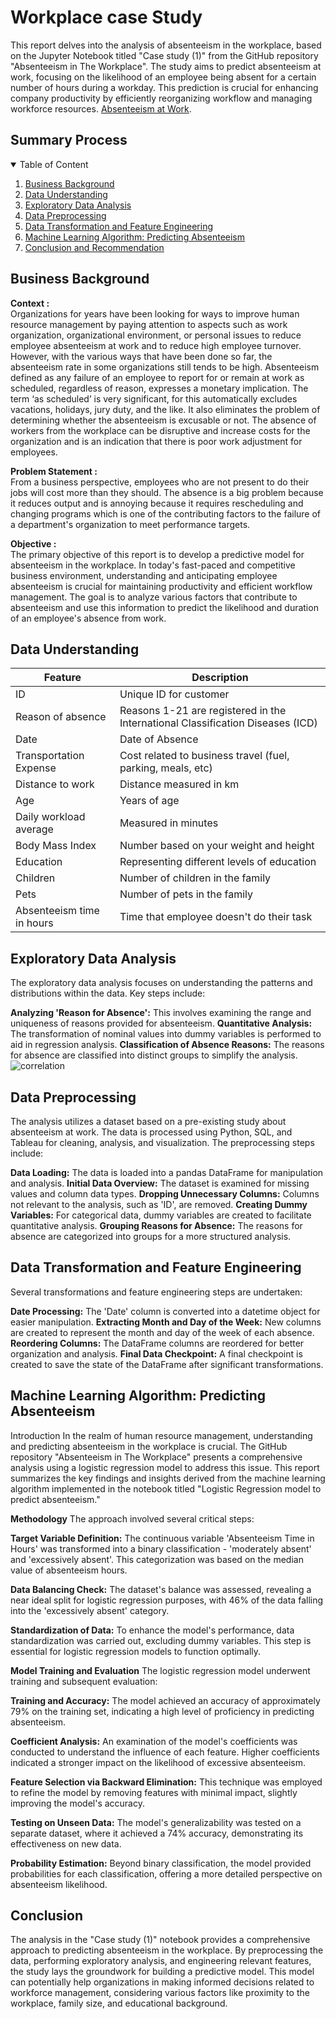 # Workplace case Study

This report delves into the analysis of absenteeism in the workplace, based on the Jupyter Notebook titled "Case study (1)" from the GitHub repository "Absenteeism in The Workplace". The study aims to predict absenteeism at work, focusing on the likelihood of an employee being absent for a certain number of hours during a workday. This prediction is crucial for enhancing company productivity by efficiently reorganizing workflow and managing workforce resources. [Absenteeism at Work]([https://github.com/Juantonios1/Absenteeism-Analysis-to-Improve-Work-Performance/blob/main/Absenteeism%20Analysis%20ipynb/Absenteeism%20Analysis%20to%20Improve%20Work%20Performance.ipynb](https://github.com/farahzak/Absenteeism-in-The-Workplace/blob/main/Absenteeism%20-%20Data%20Preprocessing.ipynb)).

## Summary Process
<!-- TABLE OF CONTENTS -->
<details open="open">
  <summary>Table of Content</summary>
  <ol>
    <li>
      <a href="#business-background">Business Background</a>
    </li>
    <li>
      <a href="#data-understanding">Data Understanding</a>
    </li>
    <li>
      <a href="#exploratory-data-analysis">Exploratory Data Analysis</a>
    </li>
    <li><a href="#data-preprocessing">Data Preprocessing</a></li>
    <li><a href="#Data Transformation and Feature Engineering">Data Transformation and Feature Engineering</a></li>
    <li><a href="#Machine Learning Algorithm: Predicting Absenteeism">Machine Learning Algorithm: Predicting Absenteeism</a></li>
    <li><a href="#conclusion">Conclusion and Recommendation</a></li>
  </ol>
</details>

## Business Background
**Context :**  
Organizations for years have been looking for ways to improve human resource management by paying attention to aspects such as work organization, organizational environment, or personal issues to reduce employee absenteeism at work and to reduce high employee turnover. However, with the various ways that have been done so far, the absenteeism rate in some organizations still tends to be high. Absenteeism defined as any failure of an employee to report for or remain at work as scheduled, regardless of reason, expresses a monetary implication. The term ‘as scheduled’ is very significant, for this automatically excludes vacations, holidays, jury duty, and the like. It also eliminates the problem of determining whether the absenteeism is excusable or not. The absence of workers from the workplace can be disruptive and increase costs for the organization and is an indication that there is poor work adjustment for employees.

**Problem Statement :**  
From a business perspective, employees who are not present to do their jobs will cost more than they should. The absence is a big problem because it reduces output and is annoying because it requires rescheduling and changing programs which is one of the contributing factors to the failure of a department's organization to meet performance targets.

**Objective :**  
The primary objective of this report is to develop a predictive model for absenteeism in the workplace. In today's fast-paced and competitive business environment, understanding and anticipating employee absenteeism is crucial for maintaining productivity and efficient workflow management. The goal is to analyze various factors that contribute to absenteeism and use this information to predict the likelihood and duration of an employee's absence from work.

## Data Understanding

| Feature      | Description                                                                                   |
|--------------|-----------------------------------------------------------------------------------------------|
| ID           | Unique ID for customer                                                                        |
| Reason of absence | Reasons 1-21 are registered in the International Classification Diseases (ICD)               |
| Date         | Date of Absence                                                                               |
| Transportation Expense | Cost related to business travel (fuel, parking, meals, etc)                                   |
| Distance to work | Distance measured in km                                                                       |
| Age          | Years of age                                                                                  |
| Daily workload average | Measured in minutes                                                                           |
| Body Mass Index | Number based on your weight and height                                                        |
| Education    | Representing different levels of education                                                    |
| Children     | Number of children in the family                                                              |
| Pets         | Number of pets in the family                                                                  |
| Absenteeism time in hours | Time that employee doesn't do their task                                                      |

## Exploratory Data Analysis
The exploratory data analysis focuses on understanding the patterns and distributions within the data. Key steps include:

**Analyzing 'Reason for Absence':** This involves examining the range and uniqueness of reasons provided for absenteeism.
**Quantitative Analysis:** The transformation of nominal values into dummy variables is performed to aid in regression analysis.
**Classification of Absence Reasons:** The reasons for absence are classified into distinct groups to simplify the analysis.
![correlation](Image/Correlation.png)

## Data Preprocessing
The analysis utilizes a dataset based on a pre-existing study about absenteeism at work. The data is processed using Python, SQL, and Tableau for cleaning, analysis, and visualization. The preprocessing steps include:

**Data Loading:** The data is loaded into a pandas DataFrame for manipulation and analysis.
**Initial Data Overview:** The dataset is examined for missing values and column data types.
**Dropping Unnecessary Columns:** Columns not relevant to the analysis, such as 'ID', are removed.
**Creating Dummy Variables:** For categorical data, dummy variables are created to facilitate quantitative analysis.
**Grouping Reasons for Absence:** The reasons for absence are categorized into groups for a more structured analysis.

## Data Transformation and Feature Engineering
Several transformations and feature engineering steps are undertaken:

**Date Processing:** The 'Date' column is converted into a datetime object for easier manipulation.
**Extracting Month and Day of the Week:** New columns are created to represent the month and day of the week of each absence.
**Reordering Columns:** The DataFrame columns are reordered for better organization and analysis.
**Final Data Checkpoint:** A final checkpoint is created to save the state of the DataFrame after significant transformations.

## Machine Learning Algorithm: Predicting Absenteeism
Introduction
In the realm of human resource management, understanding and predicting absenteeism in the workplace is crucial. The GitHub repository "Absenteeism in The Workplace" presents a comprehensive analysis using a logistic regression model to address this issue. This report summarizes the key findings and insights derived from the machine learning algorithm implemented in the notebook titled "Logistic Regression model to predict absenteeism."

**Methodology**
The approach involved several critical steps:

**Target Variable Definition:** The continuous variable 'Absenteeism Time in Hours' was transformed into a binary classification - 'moderately absent' and 'excessively absent'. This categorization was based on the median value of absenteeism hours.

**Data Balancing Check:** The dataset's balance was assessed, revealing a near ideal split for logistic regression purposes, with 46% of the data falling into the 'excessively absent' category.

**Standardization of Data:** To enhance the model's performance, data standardization was carried out, excluding dummy variables. This step is essential for logistic regression models to function optimally.

**Model Training and Evaluation**
The logistic regression model underwent training and subsequent evaluation:

**Training and Accuracy:** The model achieved an accuracy of approximately 79% on the training set, indicating a high level of proficiency in predicting absenteeism.

**Coefficient Analysis:** An examination of the model's coefficients was conducted to understand the influence of each feature. Higher coefficients indicated a stronger impact on the likelihood of excessive absenteeism.

**Feature Selection via Backward Elimination:** This technique was employed to refine the model by removing features with minimal impact, slightly improving the model's accuracy.

**Testing on Unseen Data:** The model's generalizability was tested on a separate dataset, where it achieved a 74% accuracy, demonstrating its effectiveness on new data.

**Probability Estimation:** Beyond binary classification, the model provided probabilities for each classification, offering a more detailed perspective on absenteeism likelihood.

## Conclusion
The analysis in the "Case study (1)" notebook provides a comprehensive approach to predicting absenteeism in the workplace. By preprocessing the data, performing exploratory analysis, and engineering relevant features, the study lays the groundwork for building a predictive model. This model can potentially help organizations in making informed decisions related to workforce management, considering various factors like proximity to the workplace, family size, and educational background.
